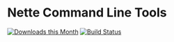 Nette Command Line Tools
========================

[![Downloads this Month](https://img.shields.io/packagist/dm/nette/command-line.svg)](https://packagist.org/packages/nette/command-line)
[![Build Status](https://travis-ci.org/nette/command-line.svg?branch=master)](https://travis-ci.org/nette/command-line)
